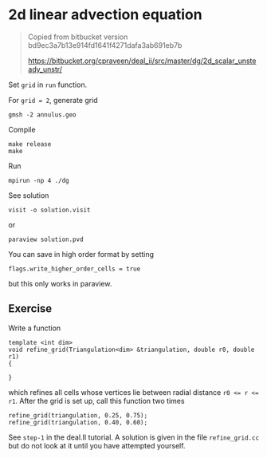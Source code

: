 # 2d linear advection equation

> Copied from bitbucket version bd9ec3a7b13e914fd1641f4271dafa3ab691eb7b
> 
> https://bitbucket.org/cpraveen/deal_ii/src/master/dg/2d_scalar_unsteady_unstr/

Set `grid` in `run` function.

For `grid = 2`, generate grid

```
gmsh -2 annulus.geo
```

Compile

```
make release
make
```

Run

```
mpirun -np 4 ./dg
```

See solution

```
visit -o solution.visit
```

or

```
paraview solution.pvd
```

You can save in high order format by setting

```
flags.write_higher_order_cells = true
```

but this only works in paraview.

## Exercise

Write a function

```
template <int dim>
void refine_grid(Triangulation<dim> &triangulation, double r0, double r1)
{

}
```

which refines all cells whose vertices lie between radial distance `r0 <= r <= r1`. After the grid is set up, call this function two times

```
refine_grid(triangulation, 0.25, 0.75);
refine_grid(triangulation, 0.40, 0.60);
```

See `step-1` in the deal.II tutorial. A solution is given in the file `refine_grid.cc` but do not look at it until you have attempted yourself.

